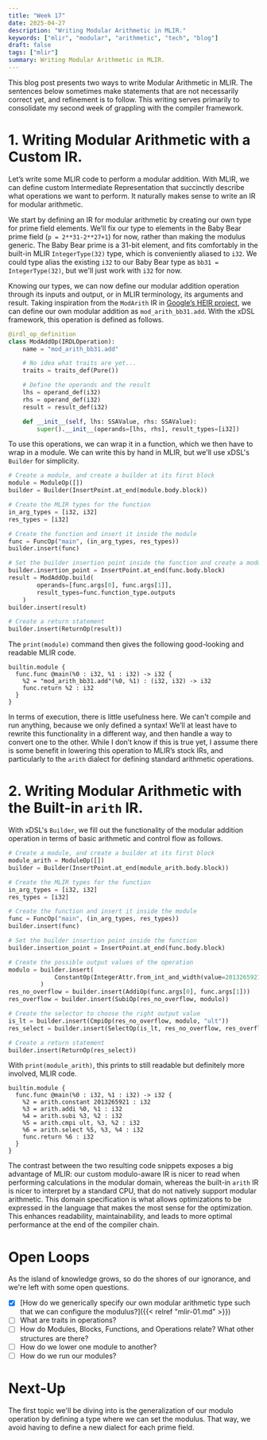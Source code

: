 ```yaml
---
title: "Week 17"
date: 2025-04-27
description: "Writing Modular Arithmetic in MLIR."
keywords: ["mlir", "modular", "arithmetic", "tech", "blog"]
draft: false
tags: ["mlir"]
summary: Writing Modular Arithmetic in MLIR.
---
```


This blog post presents two ways to write Modular Arithmetic in MLIR. 
The sentences below sometimes make statements that are not necessarily correct yet, and refinement is to follow. 
This writing serves primarily to consolidate my second week of grappling with the compiler framework. 

# 1. Writing Modular Arithmetic with a Custom IR.

Let’s write some MLIR code to perform a modular addition.
With MLIR, we can define custom Intermediate Representation that succinctly describe what operations we want to perform. It naturally makes sense to write an IR for modular arithmetic. 

We start by defining an IR for modular arithmetic by creating our own type for prime field elements. 
We’ll fix our type to elements in the Baby Bear prime field (`p = 2**31-2**27+1`) for now, rather than making the modulus generic. 
The Baby Bear prime is a 31-bit element, and fits comfortably in the built-in MLIR `IntegerType(32)` type, which is conveniently aliased to `i32`. 
We could type alias the existing `i32` to our Baby Bear type as `bb31 = IntegerType(32)`, but we'll just work with `i32` for now. 

Knowing our types, we can now define our modular addition operation through its inputs and output, or in MLIR terminology, its arguments and result. 
Taking inspiration from the `ModArith` IR in [Google’s HEIR project](https://heir.dev/docs/dialects/modarith/), we can define our own modular addition as `mod_arith_bb31.add`. 
With the xDSL framework, this operation is defined as follows. 
```python
@irdl_op_definition
class ModAddOp(IRDLOperation):
    name = "mod_arith_bb31.add"

    # No idea what traits are yet...
    traits = traits_def(Pure())

    # Define the operands and the result
    lhs = operand_def(i32)
    rhs = operand_def(i32)
    result = result_def(i32)

    def __init__(self, lhs: SSAValue, rhs: SSAValue):
        super().__init__(operands=[lhs, rhs], result_types=[i32])
```

To use this operations, we can wrap it in a function, which we then have to wrap in a module. 
We can write this by hand in MLIR, but we'll use xDSL's `Builder` for simplicity. 
```python
# Create a module, and create a builder at its first block
module = ModuleOp([])
builder = Builder(InsertPoint.at_end(module.body.block))

# Create the MLIR types for the function
in_arg_types = [i32, i32]
res_types = [i32]

# Create the function and insert it inside the module
func = FuncOp("main", (in_arg_types, res_types))
builder.insert(func)

# Set the builder insertion point inside the function and create a modular addition
builder.insertion_point = InsertPoint.at_end(func.body.block)
result = ModAddOp.build(
	    operands=[func.args[0], func.args[1]], 
	    result_types=func.function_type.outputs
	)
builder.insert(result)

# Create a return statement
builder.insert(ReturnOp(result))
```

The `print(module)` command then gives the following good-looking and readable MLIR code.
```mlir
builtin.module {
  func.func @main(%0 : i32, %1 : i32) -> i32 {
    %2 = "mod_arith_bb31.add"(%0, %1) : (i32, i32) -> i32
    func.return %2 : i32
  }
}
```

In terms of execution, there is little usefulness here. We can't compile and run anything, because we only defined a syntax! 
We’ll at least have to rewrite this functionality in a different way, and then handle a way to convert one to the other. While I don’t know if this is true yet, I assume there is some benefit in lowering this operation to MLIR’s stock IRs, and particularly to the `arith` dialect for defining standard arithmetic operations. 

# 2. Writing Modular Arithmetic with the Built-in `arith` IR.
With xDSL's `Builder`, we fill out the functionality of the modular addition operation in terms of basic arithmetic and control flow as follows.
```python
# Create a module, and create a builder at its first block
module_arith = ModuleOp([])
builder = Builder(InsertPoint.at_end(module_arith.body.block))

# Create the MLIR types for the function
in_arg_types = [i32, i32]
res_types = [i32]

# Create the function and insert it inside the module
func = FuncOp("main", (in_arg_types, res_types))
builder.insert(func)

# Set the builder insertion point inside the function
builder.insertion_point = InsertPoint.at_end(func.body.block)

# Create the possible output values of the operation
modulo = builder.insert(
             ConstantOp(IntegerAttr.from_int_and_width(value=2013265921, width=32))
         )
res_no_overflow = builder.insert(AddiOp(func.args[0], func.args[1]))
res_overflow = builder.insert(SubiOp(res_no_overflow, modulo))

# Create the selector to choose the right output value 
is_lt = builder.insert(CmpiOp(res_no_overflow, modulo, "ult"))
res_select = builder.insert(SelectOp(is_lt, res_no_overflow, res_overflow))

# Create a return statement
builder.insert(ReturnOp(res_select))
```

With `print(module_arith)`, this prints to still readable but definitely more involved, MLIR code.
```mlir
builtin.module {
  func.func @main(%0 : i32, %1 : i32) -> i32 {
    %2 = arith.constant 2013265921 : i32
    %3 = arith.addi %0, %1 : i32
    %4 = arith.subi %3, %2 : i32
    %5 = arith.cmpi ult, %3, %2 : i32
    %6 = arith.select %5, %3, %4 : i32
    func.return %6 : i32
  }
}
```
The contrast between the two resulting code snippets exposes a big advantage of MLIR: 
our custom modulo-aware IR is nicer to read when performing calculations in the modular domain, whereas the built-in `arith` IR is nicer to interpret by a standard CPU, that do not natively support modular arithmetic. 
This domain specification is what allows optimizations to be expressed in the language that makes the most sense for the optimization. This enhances readability, maintainability, and leads to more optimal performance at the end of the compiler chain. 


# Open Loops
As the island of knowledge grows, so do the shores of our ignorance, and we're left with some open questions.
 - [X] [How do we generically specify our own modular arithmetic type such that we can configure the modulus?]({{< relref "mlir-01.md" >}})
 - [ ] What are traits in operations?
 - [ ] How do Modules, Blocks, Functions, and Operations relate? What other structures are there? 
 - [ ] How do we lower one module to another? 
 - [ ] How do we run our modules? 

# Next-Up
The first topic we'll be diving into is the generalization of our modulo operation by defining a type where we can set the modulus. 
That way, we avoid having to define a new dialect for each prime field. 
